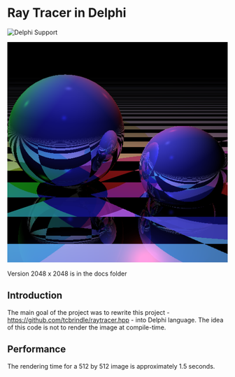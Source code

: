 # Ray Tracer in Delphi

![ Delphi Support ](https://img.shields.io/badge/Delphi%20Support-%20XE5-blueviolet.svg)

![compile time render](docs/render.bmp)

Version 2048 x 2048 is in the docs folder

## Introduction ##

The main goal of the project was to rewrite this project - https://github.com/tcbrindle/raytracer.hpp - into Delphi language.
The idea of this code is not to render the image at compile-time. 

## Performance ##

The rendering time for a 512 by 512 image is approximately 1.5 seconds.
